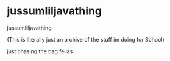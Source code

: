 # jussumliljavathing
jussumliljavathing



(This is literally just an archive of the stuff im doing for School)

just chasing the bag fellas
